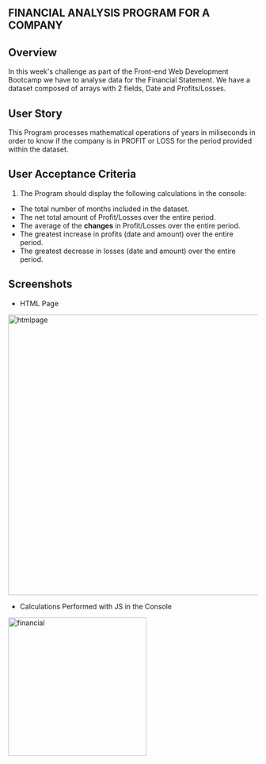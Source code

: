 ## FINANCIAL ANALYSIS PROGRAM FOR A COMPANY

## Overview

In this week's challenge as part of the Front-end Web Development Bootcamp we have to analyse data for the Financial Statement.
We have a dataset composed of arrays with 2 fields, Date and Profits/Losses.

## User Story
This Program processes mathematical operations of years in miliseconds in order to know if the company is in PROFIT or LOSS for the period provided within the dataset.


## User Acceptance Criteria

1. The Program should display the following calculations in the console:
* The total number of months included in the dataset.
* The net total amount of Profit/Losses over the entire period.
* The average of the **changes** in Profit/Losses over the entire period.
* The greatest increase in profits (date and amount) over the entire period.
* The greatest decrease in losses (date and amount) over the entire period.

## Screenshots
* HTML Page
<img width="566" alt="htmlpage" src="https://user-images.githubusercontent.com/117782725/213342081-907a808a-957a-48b6-93ea-e2f81d965cd6.png">

* Calculations Performed with JS in the Console
<img width="279" alt="financial" src="https://user-images.githubusercontent.com/117782725/213341981-95e77dcf-d521-4c63-a4d3-fb7cdb7c39cf.png">



